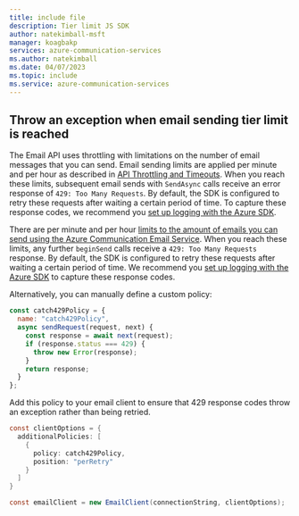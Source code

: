 ```yaml
---
title: include file
description: Tier limit JS SDK
author: natekimball-msft
manager: koagbakp
services: azure-communication-services
ms.author: natekimball
ms.date: 04/07/2023
ms.topic: include
ms.service: azure-communication-services
---
```


## Throw an exception when email sending tier limit is reached

The Email API uses throttling with limitations on the number of email messages that you can send. Email sending limits are applied per minute and per hour as described in [API Throttling and Timeouts](/azure/communication-services/concepts/service-limits). When you reach these limits, subsequent email sends with `SendAsync` calls receive an error response of `429: Too Many Requests`. By default, the SDK is configured to retry these requests after waiting a certain period of time. To capture these response codes, we recommend you [set up logging with the Azure SDK](/azure/developer/python/sdk/azure-sdk-logging).

There are per minute and per hour [limits to the amount of emails you can send using the Azure Communication Email Service](/azure/communication-services/concepts/service-limits). When you reach these limits, any further `beginSend` calls receive a `429: Too Many Requests` response. By default, the SDK is configured to retry these requests after waiting a certain period of time. We recommend you [set up logging with the Azure SDK](/javascript/api/overview/azure/logger-readme) to capture these response codes.

Alternatively, you can manually define a custom policy:

```javascript
const catch429Policy = {
  name: "catch429Policy",
  async sendRequest(request, next) {
    const response = await next(request);
    if (response.status === 429) {
      throw new Error(response);
    }
    return response;
  }
};
```

Add this policy to your email client to ensure that 429 response codes throw an exception rather than being retried.

```java
const clientOptions = {
  additionalPolicies: [
    {
      policy: catch429Policy,
      position: "perRetry"
    }
  ]
}

const emailClient = new EmailClient(connectionString, clientOptions);
```
